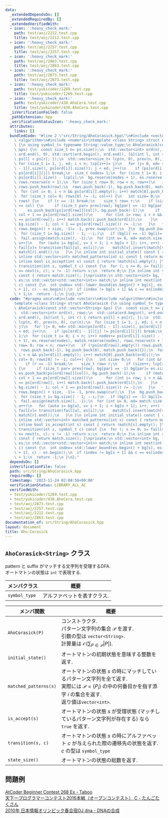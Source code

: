 ```yaml
---
data:
  _extendedDependsOn: []
  _extendedRequiredBy: []
  _extendedVerifiedWith:
  - icon: ':heavy_check_mark:'
    path: test/aoj/2212.test.cpp
    title: test/aoj/2212.test.cpp
  - icon: ':heavy_check_mark:'
    path: test/aoj/2257.test.cpp
    title: test/aoj/2257.test.cpp
  - icon: ':heavy_check_mark:'
    path: test/aoj/2863.test.cpp
    title: test/aoj/2863.test.cpp
  - icon: ':heavy_check_mark:'
    path: test/aoj/2873.test.cpp
    title: test/aoj/2873.test.cpp
  - icon: ':heavy_check_mark:'
    path: test/yukicoder/1269.test.cpp
    title: test/yukicoder/1269.test.cpp
  - icon: ':heavy_check_mark:'
    path: test/yukicoder/430.AhoCora.test.cpp
    title: test/yukicoder/430.AhoCora.test.cpp
  _isVerificationFailed: false
  _pathExtension: hpp
  _verificationStatusIcon: ':heavy_check_mark:'
  attributes:
    links: []
  bundledCode: "#line 2 \"src/String/AhoCorasick.hpp\"\n#include <vector>\n#include\
    \ <algorithm>\n#include <numeric>\ntemplate <class String> struct AhoCorasick\
    \ {\n using symbol_t= typename String::value_type;\n AhoCorasick(const std::vector<String>\
    \ &ps) {\n  const size_t n= ps.size();\n  std::vector<int> ord(n), rows;\n  std::iota(ord.begin(),\
    \ ord.end(), 0), std::sort(ord.begin(), ord.end(), [&](int l, int r) { return\
    \ ps[l] < ps[r]; });\n  std::vector<size_t> lcp(n, 0), prev(n, 0), cur(n);\n \
    \ for (size_t i= 1, j, ed; i < n; lcp[i++]= j)\n   for (j= 0, ed= std::min(ps[ord[i\
    \ - 1]].size(), ps[ord[i]].size()); j < ed; j++)\n    if (ps[ord[i - 1]][j] !=\
    \ ps[ord[i]][j]) break;\n  size_t nodes= 1;\n  for (size_t i= 0; i < n; i++) nodes+=\
    \ ps[ord[i]].size() - lcp[i];\n  bg.reserve(nodes + 1), es.reserve(nodes), match.reserve(nodes),\
    \ rows.reserve(n + 1);\n  for (size_t row= 0; row < n; row++)\n   if (!ps[ord[row]].empty())\
    \ rows.push_back(row);\n  rows.push_back(-1), bg.push_back(0), match.push_back({});\n\
    \  for (int i= 0; i < n && ps[ord[i]].empty(); i++) match[0].push_back(ord[i]);\n\
    \  for (size_t col= 0; rows[0] != -1; col++) {\n   int size= 0;\n   for (int &r:\
    \ rows) {\n    if (r == -1) break;\n    size_t row= r;\n    if (size++; lcp[row]\
    \ <= col) {\n     if (size_t par= prev[row]; bg[par] == -1) bg[par]= es.size();\n\
    \     es.push_back(ps[ord[row]][col]), bg.push_back(-1);\n     if (match.push_back({});\
    \ col + 1 == ps[ord[row]].size())\n      for (int i= row; i < n && ps[ord[i]]\
    \ == ps[ord[row]]; i++) match.back().push_back(ord[i]);\n    }\n    if (cur[row]=\
    \ bg.size() - 1; col + 1 == ps[ord[row]].size()) r= -1;\n   }\n   *std::remove(rows.begin(),\
    \ rows.begin() + size, -1)= -1, prev.swap(cur);\n  }\n  bg.push_back(es.size());\n\
    \  for (size_t i= bg.size() - 1; --i;)\n   if (bg[i] == -1) bg[i]= bg[i + 1];\n\
    \  fail.assign(match.size(), -1);\n  for (int u= 0, ed= match.size(); u < ed;\
    \ u++)\n   for (auto i= bg[u], v= i + 1; i < bg[u + 1]; i++, v++) {\n    int r=\
    \ fail[v]= transition(fail[u], es[i]);\n    match[v].insert(match[v].end(), match[r].begin(),\
    \ match[r].end());\n   }\n }\n inline int initial_state() const { return 0; }\n\
    \ inline std::vector<int> matched_patterns(int s) const { return match[s]; }\n\
    \ inline bool is_accept(int s) const { return !match[s].empty(); }\n inline int\
    \ transition(int s, symbol_t c) const {\n  for (; s >= 0; s= fail[s])\n   if (int\
    \ v= next(s, c); v != -1) return v;\n  return 0;\n }\n inline int state_size()\
    \ const { return match.size(); }\nprivate:\n std::vector<int> bg, fail;\n std::vector<symbol_t>\
    \ es;\n std::vector<std::vector<int>> match;\n inline int next(int s, symbol_t\
    \ c) const {\n  int index= std::lower_bound(es.begin() + bg[s], es.begin() + bg[s\
    \ + 1], c) - es.begin();\n  if (index != bg[s + 1] && c == es[index]) return index\
    \ + 1;\n  return -1;\n }\n};\n"
  code: "#pragma once\n#include <vector>\n#include <algorithm>\n#include <numeric>\n\
    template <class String> struct AhoCorasick {\n using symbol_t= typename String::value_type;\n\
    \ AhoCorasick(const std::vector<String> &ps) {\n  const size_t n= ps.size();\n\
    \  std::vector<int> ord(n), rows;\n  std::iota(ord.begin(), ord.end(), 0), std::sort(ord.begin(),\
    \ ord.end(), [&](int l, int r) { return ps[l] < ps[r]; });\n  std::vector<size_t>\
    \ lcp(n, 0), prev(n, 0), cur(n);\n  for (size_t i= 1, j, ed; i < n; lcp[i++]=\
    \ j)\n   for (j= 0, ed= std::min(ps[ord[i - 1]].size(), ps[ord[i]].size()); j\
    \ < ed; j++)\n    if (ps[ord[i - 1]][j] != ps[ord[i]][j]) break;\n  size_t nodes=\
    \ 1;\n  for (size_t i= 0; i < n; i++) nodes+= ps[ord[i]].size() - lcp[i];\n  bg.reserve(nodes\
    \ + 1), es.reserve(nodes), match.reserve(nodes), rows.reserve(n + 1);\n  for (size_t\
    \ row= 0; row < n; row++)\n   if (!ps[ord[row]].empty()) rows.push_back(row);\n\
    \  rows.push_back(-1), bg.push_back(0), match.push_back({});\n  for (int i= 0;\
    \ i < n && ps[ord[i]].empty(); i++) match[0].push_back(ord[i]);\n  for (size_t\
    \ col= 0; rows[0] != -1; col++) {\n   int size= 0;\n   for (int &r: rows) {\n\
    \    if (r == -1) break;\n    size_t row= r;\n    if (size++; lcp[row] <= col)\
    \ {\n     if (size_t par= prev[row]; bg[par] == -1) bg[par]= es.size();\n    \
    \ es.push_back(ps[ord[row]][col]), bg.push_back(-1);\n     if (match.push_back({});\
    \ col + 1 == ps[ord[row]].size())\n      for (int i= row; i < n && ps[ord[i]]\
    \ == ps[ord[row]]; i++) match.back().push_back(ord[i]);\n    }\n    if (cur[row]=\
    \ bg.size() - 1; col + 1 == ps[ord[row]].size()) r= -1;\n   }\n   *std::remove(rows.begin(),\
    \ rows.begin() + size, -1)= -1, prev.swap(cur);\n  }\n  bg.push_back(es.size());\n\
    \  for (size_t i= bg.size() - 1; --i;)\n   if (bg[i] == -1) bg[i]= bg[i + 1];\n\
    \  fail.assign(match.size(), -1);\n  for (int u= 0, ed= match.size(); u < ed;\
    \ u++)\n   for (auto i= bg[u], v= i + 1; i < bg[u + 1]; i++, v++) {\n    int r=\
    \ fail[v]= transition(fail[u], es[i]);\n    match[v].insert(match[v].end(), match[r].begin(),\
    \ match[r].end());\n   }\n }\n inline int initial_state() const { return 0; }\n\
    \ inline std::vector<int> matched_patterns(int s) const { return match[s]; }\n\
    \ inline bool is_accept(int s) const { return !match[s].empty(); }\n inline int\
    \ transition(int s, symbol_t c) const {\n  for (; s >= 0; s= fail[s])\n   if (int\
    \ v= next(s, c); v != -1) return v;\n  return 0;\n }\n inline int state_size()\
    \ const { return match.size(); }\nprivate:\n std::vector<int> bg, fail;\n std::vector<symbol_t>\
    \ es;\n std::vector<std::vector<int>> match;\n inline int next(int s, symbol_t\
    \ c) const {\n  int index= std::lower_bound(es.begin() + bg[s], es.begin() + bg[s\
    \ + 1], c) - es.begin();\n  if (index != bg[s + 1] && c == es[index]) return index\
    \ + 1;\n  return -1;\n }\n};"
  dependsOn: []
  isVerificationFile: false
  path: src/String/AhoCorasick.hpp
  requiredBy: []
  timestamp: '2023-11-24 02:08:56+09:00'
  verificationStatus: LIBRARY_ALL_AC
  verifiedWith:
  - test/yukicoder/1269.test.cpp
  - test/yukicoder/430.AhoCora.test.cpp
  - test/aoj/2873.test.cpp
  - test/aoj/2257.test.cpp
  - test/aoj/2212.test.cpp
  - test/aoj/2863.test.cpp
documentation_of: src/String/AhoCorasick.hpp
layout: document
title: Aho-Corasick
---
```

## `AhoCorasick<String>` クラス
pattern と suffix がマッチする文字列を受理するDFA. \
オートマトンの状態は `int` で表現する.

|メンバクラス|概要|
|---|---|
|`symbol_type`|アルファベットを表すクラス.|

|メンバ関数|概要|
|---|---|
|`AhoCorasick(P)`|コンストラクタ. <br>パターン文字列の集合 $\mathcal{P}$ を渡す. <br> 引数の型は `vector<String>`.<br> 計算量は $\mathcal{O}\left(\sum_{P\in \mathcal{P}}\lvert P\rvert\right)$.|
|`initial_state()`|オートマトンの初期状態を意味する整数を返す.|
|`matched_patterns(s)`|オートマトンの状態 $s$ の時にマッチしているパターン文字列を全て返す. <br> 実際には $\mathcal{P}=\lbrace P_i\rbrace$ の中の何番目かを指す添字 $i$ の集合を返す. <br> 返り値は`vector<int>`.|
|`is_accept(s)`|オートマトンの状態 $s$ が受理状態 (マッチしているパターン文字列が存在する) なら `true` を返す. |
|`transition(s, c)`|オートマトンの状態 $s$ の時にアルファベット $c$ が与えられた際の遷移先の状態を返す. <br> $c$ の型は `symbol_type`|
|`state_size()`|オートマトンの状態の総数を返す.|

## 問題例
[AtCoder Beginner Contest 268 Ex - Taboo](https://atcoder.jp/contests/abc268/tasks/abc268_h) \
[天下一プログラマーコンテスト2016本戦（オープンコンテスト） C - たんごたくさん](https://atcoder.jp/contests/tenka1-2016-final-open/tasks/tenka1_2016_final_c) \
[2010年 日本情報オリンピック春合宿OJ dna - DNAの合成](https://atcoder.jp/contests/joisc2010/tasks/joisc2010_dna)
